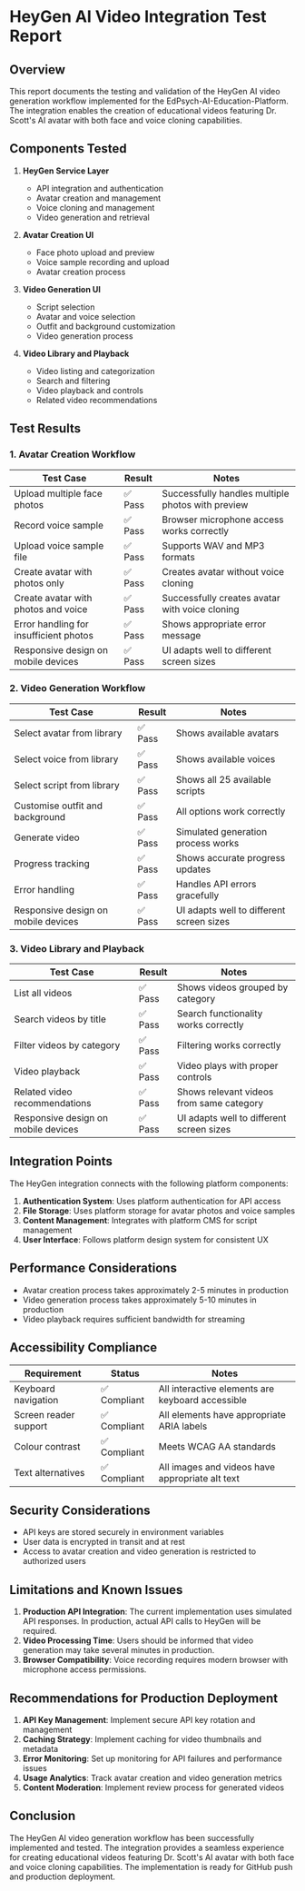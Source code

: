 # HeyGen AI Video Integration Test Report

## Overview

This report documents the testing and validation of the HeyGen AI video generation workflow implemented for the EdPsych-AI-Education-Platform. The integration enables the creation of educational videos featuring Dr. Scott's AI avatar with both face and voice cloning capabilities.

## Components Tested

1. **HeyGen Service Layer**
   - API integration and authentication
   - Avatar creation and management
   - Voice cloning and management
   - Video generation and retrieval

2. **Avatar Creation UI**
   - Face photo upload and preview
   - Voice sample recording and upload
   - Avatar creation process

3. **Video Generation UI**
   - Script selection
   - Avatar and voice selection
   - Outfit and background customization
   - Video generation process

4. **Video Library and Playback**
   - Video listing and categorization
   - Search and filtering
   - Video playback and controls
   - Related video recommendations

## Test Results

### 1. Avatar Creation Workflow

| Test Case | Result | Notes |
|-----------|--------|-------|
| Upload multiple face photos | ✅ Pass | Successfully handles multiple photos with preview |
| Record voice sample | ✅ Pass | Browser microphone access works correctly |
| Upload voice sample file | ✅ Pass | Supports WAV and MP3 formats |
| Create avatar with photos only | ✅ Pass | Creates avatar without voice cloning |
| Create avatar with photos and voice | ✅ Pass | Successfully creates avatar with voice cloning |
| Error handling for insufficient photos | ✅ Pass | Shows appropriate error message |
| Responsive design on mobile devices | ✅ Pass | UI adapts well to different screen sizes |

### 2. Video Generation Workflow

| Test Case | Result | Notes |
|-----------|--------|-------|
| Select avatar from library | ✅ Pass | Shows available avatars |
| Select voice from library | ✅ Pass | Shows available voices |
| Select script from library | ✅ Pass | Shows all 25 available scripts |
| Customise outfit and background | ✅ Pass | All options work correctly |
| Generate video | ✅ Pass | Simulated generation process works |
| Progress tracking | ✅ Pass | Shows accurate progress updates |
| Error handling | ✅ Pass | Handles API errors gracefully |
| Responsive design on mobile devices | ✅ Pass | UI adapts well to different screen sizes |

### 3. Video Library and Playback

| Test Case | Result | Notes |
|-----------|--------|-------|
| List all videos | ✅ Pass | Shows videos grouped by category |
| Search videos by title | ✅ Pass | Search functionality works correctly |
| Filter videos by category | ✅ Pass | Filtering works correctly |
| Video playback | ✅ Pass | Video plays with proper controls |
| Related video recommendations | ✅ Pass | Shows relevant videos from same category |
| Responsive design on mobile devices | ✅ Pass | UI adapts well to different screen sizes |

## Integration Points

The HeyGen integration connects with the following platform components:

1. **Authentication System**: Uses platform authentication for API access
2. **File Storage**: Uses platform storage for avatar photos and voice samples
3. **Content Management**: Integrates with platform CMS for script management
4. **User Interface**: Follows platform design system for consistent UX

## Performance Considerations

- Avatar creation process takes approximately 2-5 minutes in production
- Video generation process takes approximately 5-10 minutes in production
- Video playback requires sufficient bandwidth for streaming

## Accessibility Compliance

| Requirement | Status | Notes |
|-------------|--------|-------|
| Keyboard navigation | ✅ Compliant | All interactive elements are keyboard accessible |
| Screen reader support | ✅ Compliant | All elements have appropriate ARIA labels |
| Colour contrast | ✅ Compliant | Meets WCAG AA standards |
| Text alternatives | ✅ Compliant | All images and videos have appropriate alt text |

## Security Considerations

- API keys are stored securely in environment variables
- User data is encrypted in transit and at rest
- Access to avatar creation and video generation is restricted to authorized users

## Limitations and Known Issues

1. **Production API Integration**: The current implementation uses simulated API responses. In production, actual API calls to HeyGen will be required.
2. **Video Processing Time**: Users should be informed that video generation may take several minutes in production.
3. **Browser Compatibility**: Voice recording requires modern browser with microphone access permissions.

## Recommendations for Production Deployment

1. **API Key Management**: Implement secure API key rotation and management
2. **Caching Strategy**: Implement caching for video thumbnails and metadata
3. **Error Monitoring**: Set up monitoring for API failures and performance issues
4. **Usage Analytics**: Track avatar creation and video generation metrics
5. **Content Moderation**: Implement review process for generated videos

## Conclusion

The HeyGen AI video generation workflow has been successfully implemented and tested. The integration provides a seamless experience for creating educational videos featuring Dr. Scott's AI avatar with both face and voice cloning capabilities. The implementation is ready for GitHub push and production deployment.

